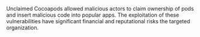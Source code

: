 Unclaimed Cocoapods allowed malicious actors to claim ownership of pods and insert malicious code into popular apps. The exploitation of these vulnerabilities have significant financial and reputational risks the targeted organization.
